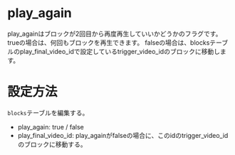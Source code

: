 # play_again
play_againはブロックが2回目から再度再生していいかどうかのフラグです。
trueの場合は、何回もブロックを再生できます。
falseの場合は、blocksテーブルのplay_final_video_idで設定しているtrigger_video_idのブロックに移動します。

# 設定方法
`blocks`テーブルを編集する。
* play_again: true / false
* play_final_video_id: play_againがfalseの場合に、このidのtrigger_video_idのブロックに移動する。